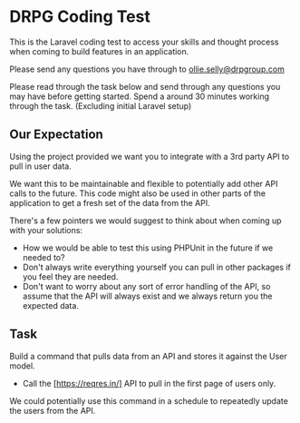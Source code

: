 # DRPG Coding Test

This is the Laravel coding test to access your skills and thought process when coming to build features in an application.

Please send any questions you have through to ollie.selly@drpgroup.com

Please read through the task below and send through any questions you may have before getting started. Spend a around 30 minutes working through the task. (Excluding initial Laravel setup)

## Our Expectation

Using the project provided we want you to integrate with a 3rd party API to pull in user data.

We want this to be maintainable and flexible to potentially add other API calls to the future.
This code might also be used in other parts of the application to get a fresh set of the data from the API.

There's a few pointers we would suggest to think about when coming up with your solutions:

- How we would be able to test this using PHPUnit in the future if we needed to?
- Don't always write everything yourself you can pull in other packages if you feel they are needed.
- Don't want to worry about any sort of error handling of the API, so assume that the API will always
  exist and we always return you the expected data.

## Task

Build a command that pulls data from an API and stores it against the User model.

- Call the [https://reqres.in/] API to pull in the first page of users only.

We could potentially use this command in a schedule to repeatedly update the users from the API.
